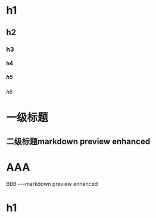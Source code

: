 # h1
## h2
### h3
#### h4
##### h5
###### h6

一级标题
======================
二级标题markdown preview enhanced
---------------------

AAA
===
BBB
---markdown preview enhanced
# h1